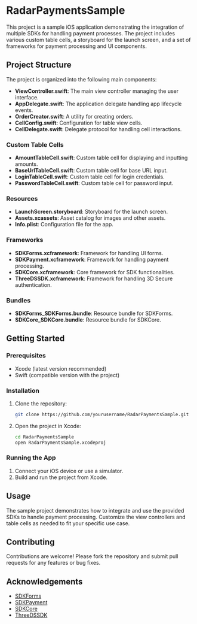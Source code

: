 
# RadarPaymentsSample

This project is a sample iOS application demonstrating the integration of multiple SDKs for handling payment processes. The project includes various custom table cells, a storyboard for the launch screen, and a set of frameworks for payment processing and UI components.

## Project Structure

The project is organized into the following main components:

- **ViewController.swift**: The main view controller managing the user interface.
- **AppDelegate.swift**: The application delegate handling app lifecycle events.
- **OrderCreator.swift**: A utility for creating orders.
- **CellConfig.swift**: Configuration for table view cells.
- **CellDelegate.swift**: Delegate protocol for handling cell interactions.

### Custom Table Cells

- **AmountTableCell.swift**: Custom table cell for displaying and inputting amounts.
- **BaseUrlTableCell.swift**: Custom table cell for base URL input.
- **LoginTableCell.swift**: Custom table cell for login credentials.
- **PasswordTableCell.swift**: Custom table cell for password input.

### Resources

- **LaunchScreen.storyboard**: Storyboard for the launch screen.
- **Assets.xcassets**: Asset catalog for images and other assets.
- **Info.plist**: Configuration file for the app.

### Frameworks

- **SDKForms.xcframework**: Framework for handling UI forms.
- **SDKPayment.xcframework**: Framework for handling payment processing.
- **SDKCore.xcframework**: Core framework for SDK functionalities.
- **ThreeDSSDK.xcframework**: Framework for handling 3D Secure authentication.

### Bundles

- **SDKForms_SDKForms.bundle**: Resource bundle for SDKForms.
- **SDKCore_SDKCore.bundle**: Resource bundle for SDKCore.

## Getting Started

### Prerequisites

- Xcode (latest version recommended)
- Swift (compatible version with the project)

### Installation

1. Clone the repository:
   ```sh
   git clone https://github.com/yourusername/RadarPaymentsSample.git
   ```
2. Open the project in Xcode:
   ```sh
   cd RadarPaymentsSample
   open RadarPaymentsSample.xcodeproj
   ```

### Running the App

1. Connect your iOS device or use a simulator.
2. Build and run the project from Xcode.

## Usage

The sample project demonstrates how to integrate and use the provided SDKs to handle payment processing. Customize the view controllers and table cells as needed to fit your specific use case.

## Contributing

Contributions are welcome! Please fork the repository and submit pull requests for any features or bug fixes.


## Acknowledgements

- [SDKForms](https://vtb.rbsuat.com/sandbox/ru/integration/sdk/sdk.html#mobile-sdk-forms)
- [SDKPayment](https://vtb.rbsuat.com/sandbox/ru/integration/sdk/sdk_payment.html#protsess-sdk-payment)
- [SDKCore](https://vtb.rbsuat.com/sandbox/ru/integration/sdk/sdk_core.html#protsess-sdk-core)
- [ThreeDSSDK](https://vtb.rbsuat.com/sandbox/ru/integration/sdk/sdk_3ds2.html#protsess-3ds2-sdk)

